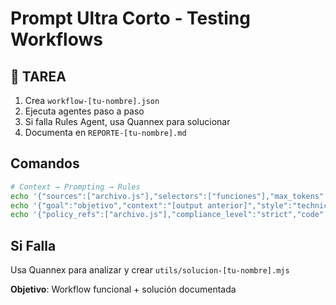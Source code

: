 # Prompt Ultra Corto - Testing Workflows

## 🎯 TAREA

1. Crea `workflow-[tu-nombre].json`
2. Ejecuta agentes paso a paso
3. Si falla Rules Agent, usa Quannex para solucionar
4. Documenta en `REPORTE-[tu-nombre].md`

## Comandos

```bash
# Context → Prompting → Rules
echo '{"sources":["archivo.js"],"selectors":["funciones"],"max_tokens":1000}' | node agents/context/agent.js
echo '{"goal":"objetivo","context":"[output anterior]","style":"technical","constraints":["constraint1"]}' | node agents/prompting/agent.js
echo '{"policy_refs":["archivo.js"],"compliance_level":"strict","code":"[output anterior]","rules":["rule1"]}' | node agents/rules/agent.js
```

## Si Falla

Usa Quannex para analizar y crear `utils/solucion-[tu-nombre].mjs`

**Objetivo**: Workflow funcional + solución documentada
